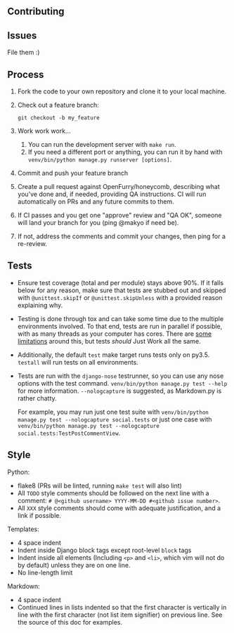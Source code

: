 Contributing
------------

## Issues

File them :)

## Process

1. Fork the code to your own repository and clone it to your local machine.
2. Check out a feature branch:

   `git checkout -b my_feature`
3. Work work work...
    1. You can run the development server with `make run`.
    2. If you need a different port or anything, you can run it by hand with
       `venv/bin/python manage.py runserver [options]`.
4. Commit and push your feature branch
5. Create a pull request against OpenFurry/honeycomb, describing what you've
   done and, if needed, providing QA instructions.  CI will run automatically on
   PRs and any future commits to them.
6. If CI passes and you get one "approve" review and "QA OK", someone will
   land your branch for you (ping @makyo if need be).
7. If not, address the comments and commit your changes, then ping for a
   re-review.

## Tests

* Ensure test coverage (total and per module) stays above 90%.  If it falls
  below for any reason, make sure that tests are stubbed out and skipped
  with `@unittest.skipIf` or `@unittest.skipUnless` with a provided reason
  explaining why.
* Testing is done through tox and can take some time due to the multiple
  environments involved.  To that end, tests are run in parallel if possible, with as many threads as your computer has cores.  There are [some limitations](https://docs.djangoproject.com/en/1.10/ref/django-admin/#cmdoption-test--parallel) around this, but tests *should* Just Work all the same.
* Additionally, the default `test` make target runs tests only on py3.5.  `testall` will run tests on all environments.
* Tests are run with the `django-nose` testrunner, so you can use any nose
  options with the test command. `venv/bin/python manage.py test --help` for
  more information.  `--nologcapture` is suggested, as Markdown.py is rather chatty.

  For example, you may run just one test suite with `venv/bin/python manage.py test --nologcapture social.tests` or just one case with `venv/bin/python manage.py test --nologcapture social.tests:TestPostCommentView`.

## Style

Python:

* flake8 (PRs will be linted, running `make test` will also lint)
* All `TODO` style comments should be followed on the next line with a comment: `# @<github username> YYYY-MM-DD #<github issue number>`.
* All `XXX` style comments should come with adequate justification, and a link if possible.

Templates:

* 4 space indent
* Indent inside Django block tags except root-level `block` tags
* Indent inside all elements (Including `<p>` and `<li>`, which vim will not do
  by default) unless they are on one line.
* No line-length limit

Markdown:

* 4 space indent
* Continued lines in lists indented so that the first character is vertically
  in line with the first character (not list item signifier) on previous
  line.  See the source of this doc for examples.
